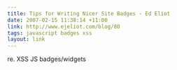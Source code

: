 ```yaml
---
title: Tips for Writing Nicer Site Badges - Ed Eliot
date: 2007-02-15 11:38:14 +11:00
link: http://www.ejeliot.com/blog/80
tags: javascript badges xss
layout: link
---
```

re. XSS JS badges/widgets
